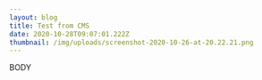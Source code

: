 ```yaml
---
layout: blog
title: Test from CMS
date: 2020-10-28T09:07:01.222Z
thumbnail: /img/uploads/screenshot-2020-10-26-at-20.22.21.png
---
```

BODY